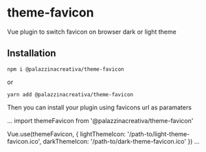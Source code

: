 # theme-favicon
Vue plugin to switch favicon on browser dark or light theme
## Installation
```
npm i @palazzinacreativa/theme-favicon
```
or
```
yarn add @palazzinacreativa/theme-favicon

```
Then you can install your plugin using favicons url as paramaters

...
import themeFavicon from '@palazzinacreativa/theme-favicon'

Vue.use(themeFavicon, {
  lightThemeIcon: '/path-to/light-theme-favicon.ico',
  darkThemeIcon: '/path-to/dark-theme-favicon.ico'
})
...
```
